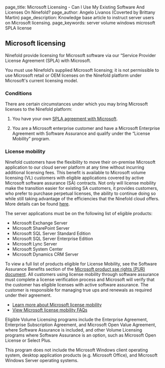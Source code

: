 page_title:       Microsoft Licensing - Can I Use My Existing Software And Licenses On Ninefold?
page_author:      Angelo Livanos (Coverted by Brittany Martin)
page_description: Knowledge base article to instruct server users on Microsoft licensing. 
page_keywords:    server volume windows microsoft SPLA license 

## Microsoft licensing 

Ninefold provide licensing for Microsoft software via our “Service Provider License Agreement (SPLA) with Microsoft.

You must use Ninefold’s supplied Microsoft licensing; it is not permissible to use Microsoft retail or OEM licenses on the Ninefold platform under Microsoft's current licensing model.

### Conditions

There are certain circumstances under which you may bring Microsoft licenses to the Ninefold platform:

1. You have your own [SPLA agreement with Microsoft](http://www.microsoft.com/licensing/licensing-options/spla-program.aspx).

2. You are a Microsoft enterprise customer and have a Microsoft Enterprise Agreement with Software Assurance and qualify under the “License Mobility” program. 

### License mobility

Ninefold customers have the flexibility to move their on-premise Microsoft application to our cloud server platform at any time without incurring additional licensing fees. This benefit is available to Microsoft volume licensing (VL) customers with eligible applications covered by active Microsoft software assurance (SA) contracts. Not only will license mobility make the transition easier for existing SA customers, it provides customers, who prefer to purchase perpetual licenses, the ability to continue doing so while still taking advantage of the efficiencies that the Ninefold cloud offers. More details can be found [here](http://www.microsoft.com/licensing/software-assurance/license-mobility.aspx).

The server applications must be on the following list of eligible products:

* Microsoft Exchange Server
* Microsoft SharePoint Server
* Microsoft SQL Server Standard Edition
* Microsoft SQL Server Enterprise Edition
* Microsoft Lync Server
* Microsoft System Center
* Microsoft Dynamics CRM Server

To view a full list of products eligible for License Mobility, see the Software Assurance Benefits section of the [Microsoft product sse rights (PUR) document](http://www.microsoft.com/licensing/products/products.aspx). All customers using license mobility through software assurance must complete a license verification process and Microsoft will verify that the customer has eligible licenses with active software assurance. The customer is responsible for managing true ups and renewals as required under their agreement.

* [Learn more about Microsoft license mobility](http://www.microsoft.com/licensing/software-assurance/license-mobility.aspx)
* [View Microsoft license mobility FAQs](http://www.microsoft.com/licensing/about-licensing/product-licensing-faq.aspx)

Eligible Volume Licensing programs include the Enterprise Agreement, Enterprise Subscription Agreement, and Microsoft Open Value Agreement, where Software Assurance is included, and other Volume Licensing programs where Software Assurance is an option, such as Microsoft Open License or Select Plus.

This program does not include the Microsoft Windows client operating system, desktop application products (e.g. Microsoft Office), and Microsoft Windows Server operating systems.
